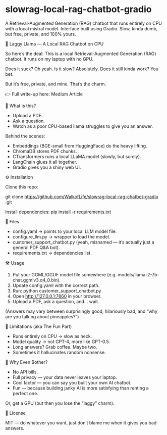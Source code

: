 # slowrag-local-rag-chatbot-gradio
A Retrieval-Augmented Generation (RAG) chatbot that runs entirely on CPU with a local mistral model. Interface built using Gradio. Slow, kinda dumb, but free, private, and 100% yours.

🦙 Laggy Llama — A Local RAG Chatbot on CPU

So here’s the deal:
This is a local Retrieval-Augmented Generation (RAG) chatbot. It runs on my laptop with no GPU.

Does it suck? Oh yeah.
Is it slow? Absolutely.
Does it still kinda work? You bet.

But it’s free, private, and mine. That’s the charm.

👉 Full write-up here: Medium Article

🚀 What is this?
* Upload a PDF.
* Ask a question.
* Watch as a poor CPU-based llama struggles to give you an answer.

Behind the scenes:
* Embeddings (BGE-small from HuggingFace) do the heavy lifting.
* ChromaDB stores PDF chunks.
* CTransformers runs a local LLaMA model (slowly, but surely).
* LangChain glues it all together.
* Gradio gives you a shiny web UI.

⚙️ Installation

Clone this repo:

git clone https://github.com/WalkofLife/slowrag-local-rag-chatbot-gradio
.git


Install dependencies:
pip install -r requirements.txt

📂 Files
* config.yaml → points to your local LLM model file.
* configure_llm.py → wrapper to load the model.
* customer_support_chatbot.py (yeah, misnamed — it’s actually just a general PDF Q&A bot).
* requirements.txt → dependencies list.

🛠️ Usage
1. Put your GGML/GGUF model file somewhere (e.g. models/llama-2-7b-chat.ggmlv3.q4_0.bin).
2. Update config.yaml with the correct path.
3. Run: python customer_support_chatbot.py
4. Open http://127.0.0.1:7860 in your browser.
5. Upload a PDF, ask a question, and… wait.

(Answers may vary between surprisingly good, hilariously bad, and “why are you talking about pineapples?”)

🐌 Limitations (aka The Fun Part)
* Runs entirely on CPU → slow as heck.
* Model quality → not GPT-4, more like GPT-0.5.
* Long answers? Grab coffee. Maybe two.
* Sometimes it hallucinates random nonsense.

🎯 Why Even Bother?
* No API bills.
* Full privacy — your data never leaves your laptop.
* Cool factor — you can say you built your own AI chatbot.
* Fun — because building janky AI is more satisfying than renting a perfect one.

Or, get a GPU (but then you lose the “laggy” charm).

🐻 License

MIT — do whatever you want, just don’t blame me when it gives you bad answers.
